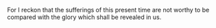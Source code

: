 For I reckon that the sufferings of this present time are not worthy to be compared with the glory which shall be revealed in us.
